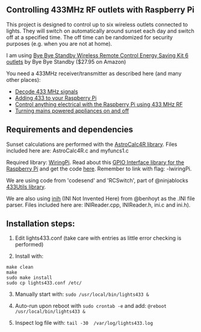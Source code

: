 Controlling 433MHz RF outlets with Raspberry Pi
-----------------------------------------------

This project is designed to control up to six wireless outlets connected to
lights. They will switch on automatically around sunset each day and switch 
off at a specified time. The off time can be randomized for security 
purposes (e.g. when you are not at home).  

I am using [Bye Bye Standby Wireless Remote Control Energy 
Saving Kit 6 outlets](http://www.amazon.com/Bye-Standby-Wireless-Control-outlets/dp/B00F4AQKRI) by Bye Bye Standby ($27.95 on Amazon)

You need a 433MHz receiver/transmitter as described here (and many other places):
- [Decode 433 MHz signals](http://www.princetronics.com/how-to-read-433-mhz-codes-w-raspberry-pi-433-mhz-receiver/)
- [Adding 433 to your Raspberry Pi](http://shop.ninjablocks.com/blogs/how-to/7506204-adding-433-to-your-raspberry-pi)
- [Control anything electrical with the Raspberry Pi using 433 MHz RF](http://stevenhickson.blogspot.com/2015/02/control-anything-electrical-with.html)
- [Turning mains powered appliances on and off](http://www.hoagieshouse.com/RaspberryPi/RCSockets/RCPlug.html) 

Requirements and dependencies 
-----------------------------

Sunset calculations are performed with the [AstroCalc4R library](http://www.nefsc.noaa.gov/AstroCalc4R/). Files included here are: AstroCalc4R.c and myfuncs1.c

Required library: [WiringPi](https://projects.drogon.net/raspberry-pi/wiringpi/download-and-install/). Read about this [GPIO Interface library for the Raspberry Pi](http://wiringpi.com/download-and-install/) and get the code [here](git://git.drogon.net/wiringPi). Remember to link with flag: -lwiringPi. 

We are using code from 'codesend' and 'RCSwitch', part of @ninjablocks [433Utils library](https://github.com/ninjablocks/433Utils). 

We are also using [inih](https://github.com/benhoyt/inih) (INI Not Invented Here) from @benhoyt as the .INI file parser. Files included here are: INIReader.cpp, INIReader.h, ini.c and ini.h). 

Installation steps:
-------------------

1. Edit lights433.conf
(take care with entries as little error checking is performed)

2. Install with:
```
make clean
make
sudo make install 
sudo cp lights433.conf /etc/
```
3. Manually start with:
	`sudo /usr/local/bin/lights433 &`

4. Auto-run upon reboot with `sudo crontab -e` and add:
  `@reboot /usr/local/bin/lights433 &`

5. Inspect log file with:
	`tail -30  /var/log/lights433.log`

	